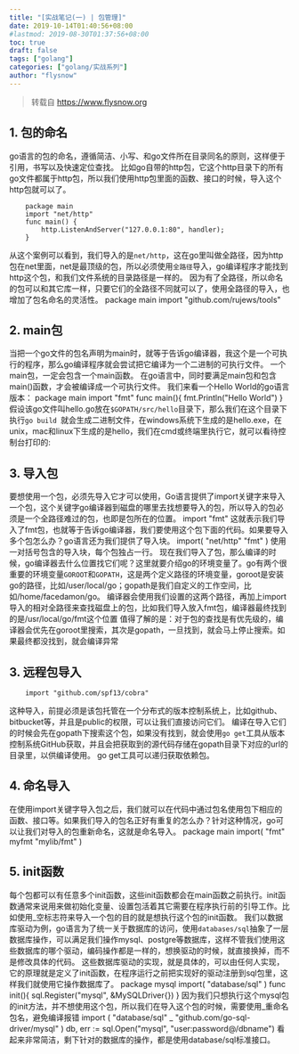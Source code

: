 ```yaml
---
title: "[实战笔记(一) | 包管理]"
date: 2019-10-14T01:40:56+08:00
#lastmod: 2019-08-30T01:37:56+08:00
toc: true
draft: false
tags: ["golang"]
categories: ["golang/实战系列"]
author: "flysnow"
---
```


>转载自 https://www.flysnow.org

## 1. 包的命名
go语言的包的命名，遵循简洁、小写、和go文件所在目录同名的原则，这样便于引用，书写以及快速定位查找。
比如go自带的http包，它这个http目录下的所有go文件都属于http包，所以我们使用http包里面的函数、接口的时候，导入这个http包就可以了。

		package main
		import "net/http"
		func main() {
		    http.ListenAndServer("127.0.0.1:80", handler);
		}
从这个案例可以看到，我们导入的是`net/http`，这在go里叫做全路径，因为http包在net里面，net是最顶级的包，所以必须使用`全路径`导入，go编译程序才能找到http这个包，和我们文件系统的目录路径是一样的。
因为有了全路径，所以命名的包可以和其它库一样，只要它们的全路径不同就可以了，使用全路径的导入，也增加了包名命名的灵活性。
		package main
		import "github.com/rujews/tools"
## 2. main包
当把一个go文件的包名声明为main时，就等于告诉go编译器，我这个是一个可执行的程序，那么go编译程序就会尝试把它编译为一个二进制的可执行文件。
一个main包，一定会包含一个main函数。
在go语言中，同时要满足main包和包含main()函数，才会被编译成一个可执行文件。
我们来看一个Hello World的go语言版本：
		package main
		import "fmt"
		func main(){
		    fmt.Println("Hello World")
		}
假设该go文件叫hello.go放在`$GOPATH/src/hello`目录下，那么我们在这个目录下执行`go build `就会生成二进制文件，在windows系统下生成的是hello.exe，在unix，mac和linux下生成的是hello，我们在cmd或终端里执行它，就可以看待控制台打印的:

## 3. 导入包
要想使用一个包，必须先导入它才可以使用，Go语言提供了import关键字来导入一个包，这个关键字go编译器到磁盘的哪里去找想要导入的包，所以导入的包必须是一个全路径难过的包，也即是包所在的位置。
		import "fmt"
这就表示我们导入了fmt包，也就等于告诉go编译器，我们要使用这个包下面的代码。如果要导入多个包怎么办？go语言还为我们提供了导入块。
		import(
		    "net/http"
		    "fmt"
		)
使用一对括号包含的导入块，每个包独占一行。
现在我们导入了包，那么编译的时候，go编译器去什么位置找它们呢？这里就要介绍go的环境变量了。go有两个很重要的环境变量`GOROOT`和`GOPATH`，这是两个定义路径的环境变量，goroot是安装go的路径，比如/user/local/go；gopath是我们自定义的工作空间，比如/home/facedamon/go。
编译器会使用我们设置的这两个路径，再加上import导入的相对全路径来查找磁盘上的包，比如我们导入放入fmt包，编译器最终找到的是/usr/local/go/fmt这个位置
值得了解的是：对于包的查找是有优先级的，编译器会优先在goroot里搜索，其次是gopath，一旦找到，就会马上停止搜索。如果最终都没找到，就会编译异常
## 3. 远程包导入
		import "github.com/spf13/cobra"
这种导入，前提必须是该包托管在一个分布式的版本控制系统上，比如github、bitbucket等，并且是public的权限，可以让我们直接访问它们。
编译在导入它们的时候会先在gopath下搜索这个包，如果没有找到，就会使用`go get`工具从版本控制系统GitHub获取，并且会把获取到的源代码存储在gopath目录下对应的url的目录里，以供编译使用。
go get工具可以递归获取依赖包。
## 4. 命名导入
在使用import关键字导入包之后，我们就可以在代码中通过包名使用包下相应的函数、接口等。如果我们导入的包名正好有重复的怎么办？针对这种情况，go可以让我们对导入的包重新命名，这就是命名导入。
		package main
		import(
		    "fmt"
		    myfmt "mylib/fmt"
		)
## 5. init函数
每个包都可以有任意多个init函数，这些init函数都会在main函数之前执行。init函数通常来说用来做初始化变量、设置包活着其它需要在程序执行前的引导工作。比如使用_空标志符来导入一个包的目的就是想执行这个包的init函数。
我们以数据库驱动为例，go语言为了统一关于数据库的访问，使用`databases/sql`抽象了一层数据库操作，可以满足我们操作mysql、postgre等数据库，这样不管我们使用这些数据库的哪个驱动，编码操作都是一样的，想换驱动的时候，就直接换掉，而不是修改具体的代码。
这些数据库驱动的实现，就是具体的，可以由任何人实现，它的原理就是定义了init函数，在程序运行之前把实现好的驱动注册到sql包里，这样我们就使用它操作数据库了。
		package mysql
		import(
		    "database/sql"
		)
		func init(){
		    sql.Register("mysql", &MySQLDriver{})
		}
因为我们只想执行这个mysql包的init方法，并不想使用这个包，所以我们在导入这个包的时候，需要使用_重命名包名，避免编译报错
		import (
		    "database/sql"
		   _ "github.com/go-sql-driver/mysql"
		)
		db, err := sql.Open("mysql", "user:password@/dbname")
看起来非常简洁，剩下针对的数据库的操作，都是使用database/sql标准接口。
